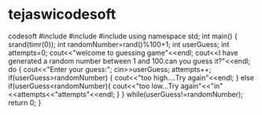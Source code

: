 # tejaswicodesoft
codesoft
#include<iostream>
#include<cstdlib>
#include<ctime>
using namespace std;
int main()
{
  srand(timr(0));
  int randomNumber=rand()%100+1;
  int userGuess;
  int attempts=0;
  cout<<"welcome to guessing game"<<endl;
	cout<<I have generated a random number between 1 and 100.can you guess it?"<<endl;
 do
 {
 		cout<<"Enter your guess:";
		cin>>userGuess;
		attempts++;
	if(userGuess>randomNumber)
 		{
 			cout<<"too high....Try again"<<endl;
		}
	else if(userGuess<randomNumber){
 				cout<<"too low...Try again"<<"in"<<attempts<<"attempts"<<endl;
		 }
	 }
	while(userGuess!=randomNumber);
 return 0;
 }
 
 				
	
 
